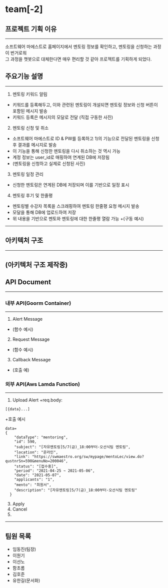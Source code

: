 # team[-2]

## 프로젝트 기획 이유
------------
소프트웨어 마에스트로 홈페이지에서 멘토링 정보를 확인하고, 멘토링을 신청하는 과정이 번거로워   
그 과정을 챗봇으로 대체한다면 매우 편리할 것 같아 프로젝트를 기획하게 되었다. 





## 주요기능 설명
------------
1) 멘토링 키워드 알림
  + 키워드를 등록해두고, 이와 관련된 멘토링이 개설되면 멘토링 정보와 신청 버튼이 포함된 메시지 발송
  + 키워드 등록은 메시지의 모달로 전달
  (직접 구동한 사진)
2) 멘토링 신청 및 취소
  + 소프트웨어 마에스트로 ID & PW를 등록하고 1)의 기능으로 전달된 멘토링을 신청후 결과를 메시지로 발송
  + 이 기능을 통해 신청한 멘토링을 다시 취소하는 것 역시 가능
  + 계정 정보는 user_id로 매핑하여 연계된 DB에 저장됨
  + (멘토링을 신청하고 실제로 신청된 사진)
3) 멘토링 일정 관리
  + 신청한 멘토링은 연계된 DB에 저장되며 이를 기반으로 일정 표시
4) 멘토링 후기 및 한줄평
  + 멘토링별 수강자 목록을 스크래핑하여 멘토링 한줄평 요청 메시지 발송
  + 모달을 통해 DB에 업로드하여 저장
  + 위 내용을 기반으로 멘토와 멘토링에 대한 한줄평 열람 가능
  +(구동 예시)
------------

## 아키텍처 구조
------------
(아키텍처 구조 제작중)
------------
## API Document
------------
### 내부 API(Goorm Container)
------------
1) Alert Message
  + (함수 예시)
2) Request Message
  + (함수 예시)
3) Callback Message
  + (호출 예)
### 외부 API(Aws Lamda Function)
------------
1) Upload Alert
+req.body:
```
[{data}...]
```
+호출 예시
```
data=
{
    "dataType": "mentoring",
    "id": 590,
    "subject": "[자유멘토링]5/7(금)_18:00부터-오선식팀 멘토링",
    "location": "온라인",
    "link": "https://swmaestro.org/sw/mypage/mentoLec/view.do?qustnrSn=590&menuNo=200046",
    "status": "[접수중]",
    "period": "2021-04-25 ~ 2021-05-06",
    "date": "2021-05-07",
    "applicants": "1",
    "mento": "최원서",
    "description": "[자유멘토링]5/7(금)_18:00부터-오선식팀 멘토링"
  }
```
3) Apply
4) Cancel
5) 
------------


## 팀원 목록
+ 임동진(팀장)
+ 이원기
+ 이선노
+ 함초롬 
+ 김호준
+ 유한길(문서화)

